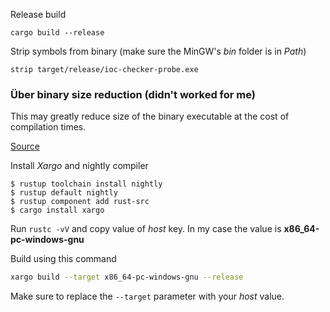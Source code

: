 Release build 

`cargo build --release`

Strip symbols from binary (make sure the MinGW's *bin* folder is in *Path*)

`strip target/release/ioc-checker-probe.exe`

### Über binary size reduction (didn't worked for me)

This may greatly reduce size of the binary executable at the cost of compilation times.

[Source](https://github.com/johnthagen/min-sized-rust)

Install *Xargo* and nightly compiler

```$bash
$ rustup toolchain install nightly
$ rustup default nightly
$ rustup component add rust-src
$ cargo install xargo
```

Run `rustc -vV` and copy value of *host* key.
In my case the value is **x86_64-pc-windows-gnu** 

Build using this command
```bash
xargo build --target x86_64-pc-windows-gnu --release
```
Make sure to replace the `--target` parameter with your *host* value.
